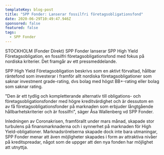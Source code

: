 ```yaml
---
templateKey: blog-post
title: "SPP Fonder: Lanserar fossilfri företagsobligationsfond"
date: 2020-06-29T10:49:47.946Z
sponsored: false
featured: false
tags:
  - SPP Fonder
---
```

STOCKHOLM (Fonder Direkt) SPP Fonder lanserar SPP High Yield Företagsobligation, en fossilfri företagsobligationsfond med fokus på nordiska kriterier. Det framgår av ett pressmeddelande.

SPP High Yield Företagsobligation beskrivs som en aktivt förvaltad, hållbar räntefond som investerar i framför allt nordiska företagsobligationer som saknar investment grade-rating, dvs bolag med högst BB+-rating eller bolag som saknar rating.

"Den är ett tydlig och kompletterande alternativ till obligations- och företagsobligationsfonder med högre kreditvärdighet och är dessutom en av få företagsobligationsfonder på marknaden som erbjuder långtgående hållbarhetskriterier och är fossilfri", säger Åsa Wallenberg vd SPP Fonder.

Inledningen av Coronakrisen, framförallt under mars månad, skapade stor turbulens på finansmarknaderna och i synnerhet på marknaden för High Yield-obligationer. Marknadsrörelserna skapade dock inte bara utmaningar, SPP Fonder menar att även möjligheter skapades i form av attraktiva nivåer på kreditspreadar, något som de uppger att den nya fonden har möjlighet att utnyttja.